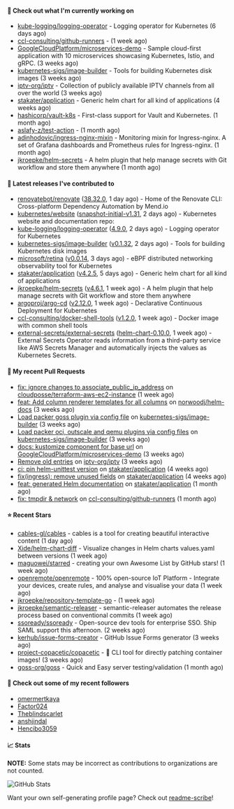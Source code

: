 #### 👷 Check out what I'm currently working on

- [kube-logging/logging-operator](https://github.com/kube-logging/logging-operator) - Logging operator for Kubernetes (6 days ago)
- [ccl-consulting/github-runners](https://github.com/ccl-consulting/github-runners) -  (1 week ago)
- [GoogleCloudPlatform/microservices-demo](https://github.com/GoogleCloudPlatform/microservices-demo) - Sample cloud-first application with 10 microservices showcasing Kubernetes, Istio, and gRPC. (3 weeks ago)
- [kubernetes-sigs/image-builder](https://github.com/kubernetes-sigs/image-builder) - Tools for building Kubernetes disk images (3 weeks ago)
- [iptv-org/iptv](https://github.com/iptv-org/iptv) - Collection of publicly available IPTV channels from all over the world (3 weeks ago)
- [stakater/application](https://github.com/stakater/application) - Generic helm chart for all kind of applications (4 weeks ago)
- [hashicorp/vault-k8s](https://github.com/hashicorp/vault-k8s) - First-class support for Vault and Kubernetes. (1 month ago)
- [aslafy-z/test-action](https://github.com/aslafy-z/test-action) -  (1 month ago)
- [adinhodovic/ingress-nginx-mixin](https://github.com/adinhodovic/ingress-nginx-mixin) - Monitoring mixin for Ingress-nginx. A set of Grafana dashboards and Prometheus rules for Ingress-nginx. (1 month ago)
- [jkroepke/helm-secrets](https://github.com/jkroepke/helm-secrets) - A helm plugin that help manage secrets with Git workflow and store them anywhere (1 month ago)

#### 🔭 Latest releases I've contributed to

- [renovatebot/renovate](https://github.com/renovatebot/renovate) ([38.32.0](https://github.com/renovatebot/renovate/releases/tag/38.32.0), 1 day ago) - Home of the Renovate CLI: Cross-platform Dependency Automation by Mend.io
- [kubernetes/website](https://github.com/kubernetes/website) ([snapshot-initial-v1.31](https://github.com/kubernetes/website/releases/tag/snapshot-initial-v1.31), 2 days ago) - Kubernetes website and documentation repo: 
- [kube-logging/logging-operator](https://github.com/kube-logging/logging-operator) ([4.9.0](https://github.com/kube-logging/logging-operator/releases/tag/4.9.0), 2 days ago) - Logging operator for Kubernetes
- [kubernetes-sigs/image-builder](https://github.com/kubernetes-sigs/image-builder) ([v0.1.32](https://github.com/kubernetes-sigs/image-builder/releases/tag/v0.1.32), 2 days ago) - Tools for building Kubernetes disk images
- [microsoft/retina](https://github.com/microsoft/retina) ([v0.0.14](https://github.com/microsoft/retina/releases/tag/v0.0.14), 3 days ago) - eBPF distributed networking observability tool for Kubernetes
- [stakater/application](https://github.com/stakater/application) ([v4.2.5](https://github.com/stakater/application/releases/tag/v4.2.5), 5 days ago) - Generic helm chart for all kind of applications
- [jkroepke/helm-secrets](https://github.com/jkroepke/helm-secrets) ([v4.6.1](https://github.com/jkroepke/helm-secrets/releases/tag/v4.6.1), 1 week ago) - A helm plugin that help manage secrets with Git workflow and store them anywhere
- [argoproj/argo-cd](https://github.com/argoproj/argo-cd) ([v2.12.0](https://github.com/argoproj/argo-cd/releases/tag/v2.12.0), 1 week ago) - Declarative Continuous Deployment for Kubernetes
- [ccl-consulting/docker-shell-tools](https://github.com/ccl-consulting/docker-shell-tools) ([v1.2.0](https://github.com/ccl-consulting/docker-shell-tools/releases/tag/v1.2.0), 1 week ago) - Docker image with common shell tools
- [external-secrets/external-secrets](https://github.com/external-secrets/external-secrets) ([helm-chart-0.10.0](https://github.com/external-secrets/external-secrets/releases/tag/helm-chart-0.10.0), 1 week ago) - External Secrets Operator reads information from a third-party service like AWS Secrets Manager and automatically injects the values as Kubernetes Secrets.

#### 🔨 My recent Pull Requests

- [fix: ignore changes to associate_public_ip_address](https://github.com/cloudposse/terraform-aws-ec2-instance/pull/203) on [cloudposse/terraform-aws-ec2-instance](https://github.com/cloudposse/terraform-aws-ec2-instance) (1 week ago)
- [feat: Add column renderer templates for all columns](https://github.com/norwoodj/helm-docs/pull/260) on [norwoodj/helm-docs](https://github.com/norwoodj/helm-docs) (3 weeks ago)
- [Load packer goss plugin via config file](https://github.com/kubernetes-sigs/image-builder/pull/1526) on [kubernetes-sigs/image-builder](https://github.com/kubernetes-sigs/image-builder) (3 weeks ago)
- [Load packer oci, outscale and qemu plugins via config files](https://github.com/kubernetes-sigs/image-builder/pull/1524) on [kubernetes-sigs/image-builder](https://github.com/kubernetes-sigs/image-builder) (3 weeks ago)
- [docs: kustomize component for base url](https://github.com/GoogleCloudPlatform/microservices-demo/pull/2645) on [GoogleCloudPlatform/microservices-demo](https://github.com/GoogleCloudPlatform/microservices-demo) (3 weeks ago)
- [Remove old entries](https://github.com/iptv-org/iptv/pull/17050) on [iptv-org/iptv](https://github.com/iptv-org/iptv) (3 weeks ago)
- [ci: pin helm-unittest version](https://github.com/stakater/application/pull/337) on [stakater/application](https://github.com/stakater/application) (4 weeks ago)
- [fix(ingress): remove unused fields](https://github.com/stakater/application/pull/336) on [stakater/application](https://github.com/stakater/application) (4 weeks ago)
- [feat: generated Helm documentation](https://github.com/stakater/application/pull/335) on [stakater/application](https://github.com/stakater/application) (1 month ago)
- [fix: tmpdir &amp; network](https://github.com/ccl-consulting/github-runners/pull/5) on [ccl-consulting/github-runners](https://github.com/ccl-consulting/github-runners) (1 month ago)

#### ⭐ Recent Stars

- [cables-gl/cables](https://github.com/cables-gl/cables) - cables is a tool for creating beautiful interactive content (1 day ago)
- [Xide/helm-chart-diff](https://github.com/Xide/helm-chart-diff) - Visualize changes in Helm charts values.yaml between versions (1 week ago)
- [maguowei/starred](https://github.com/maguowei/starred) - creating your own Awesome List by GitHub stars! (1 week ago)
- [openremote/openremote](https://github.com/openremote/openremote) - 100% open-source IoT Platform - Integrate your devices, create rules, and analyse and visualise your data (1 week ago)
- [jkroepke/repository-template-go](https://github.com/jkroepke/repository-template-go) -  (1 week ago)
- [jkroepke/semantic-releaser](https://github.com/jkroepke/semantic-releaser) - semantic-releaser automates the release process based on conventional commits (1 week ago)
- [ssoready/ssoready](https://github.com/ssoready/ssoready) - Open-source dev tools for enterprise SSO. Ship SAML support this afternoon. (2 weeks ago)
- [kerhub/issue-forms-creator](https://github.com/kerhub/issue-forms-creator) - GitHub Issue Forms generator (3 weeks ago)
- [project-copacetic/copacetic](https://github.com/project-copacetic/copacetic) - 🧵 CLI tool for directly patching container images! (3 weeks ago)
- [goss-org/goss](https://github.com/goss-org/goss) - Quick and Easy server testing/validation (1 month ago)

#### 👯 Check out some of my recent followers

- [omermertkaya](https://github.com/omermertkaya)
- [Factor024](https://github.com/Factor024)
- [Theblindscarlet](https://github.com/Theblindscarlet)
- [anshjindal](https://github.com/anshjindal)
- [Hencibo3059](https://github.com/Hencibo3059)

#### 📈 Stats

**NOTE:** Some stats may be incorrect as contributions to organizations
are not counted.

![GitHub Stats](https://github-readme-stats.vercel.app/api?username=aslafy-z&count_private=false&theme=tokyonight&show_icons=true)

Want your own self-generating profile page? Check out [readme-scribe](https://github.com/muesli/readme-scribe)!
